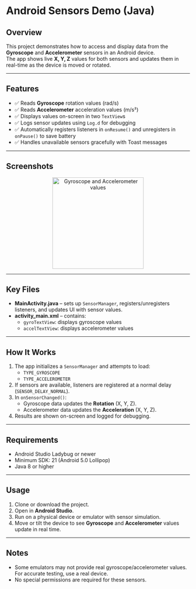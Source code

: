 # Android Sensors Demo (Java)

## Overview
This project demonstrates how to access and display data from the **Gyroscope** and **Accelerometer** sensors in an Android device.  
The app shows live **X, Y, Z** values for both sensors and updates them in real-time as the device is moved or rotated.

---

## Features
- ✅ Reads **Gyroscope** rotation values (rad/s)  
- ✅ Reads **Accelerometer** acceleration values (m/s²)  
- ✅ Displays values on-screen in two `TextView`s  
- ✅ Logs sensor updates using `Log.d` for debugging  
- ✅ Automatically registers listeners in `onResume()` and unregisters in `onPause()` to save battery  
- ✅ Handles unavailable sensors gracefully with Toast messages  

---
## Screenshots
<p align="center">
  <img src="https://github.com/user-attachments/assets/d97cbcd6-725c-4e7a-93ea-afcd24fe9281" width="250" alt="Gyroscope and Accelerometer values"/>
</p>

---

## Key Files
- **MainActivity.java** – sets up `SensorManager`, registers/unregisters listeners, and updates UI with sensor values.
- **activity_main.xml** – contains:
  - `gyroTextView`: displays gyroscope values  
  - `accelTextView`: displays accelerometer values  

---

## How It Works
1. The app initializes a `SensorManager` and attempts to load:
   - `TYPE_GYROSCOPE`
   - `TYPE_ACCELEROMETER`
2. If sensors are available, listeners are registered at a normal delay (`SENSOR_DELAY_NORMAL`).
3. In `onSensorChanged()`:
   - Gyroscope data updates the **Rotation** (X, Y, Z).
   - Accelerometer data updates the **Acceleration** (X, Y, Z).
4. Results are shown on-screen and logged for debugging.

---

## Requirements
- Android Studio Ladybug or newer
- Minimum SDK: 21 (Android 5.0 Lollipop)
- Java 8 or higher

---

## Usage
1. Clone or download the project.
2. Open in **Android Studio**.
3. Run on a physical device or emulator with sensor simulation.
4. Move or tilt the device to see **Gyroscope** and **Accelerometer** values update in real time.

---

## Notes
- Some emulators may not provide real gyroscope/accelerometer values. For accurate testing, use a real device.
- No special permissions are required for these sensors.
